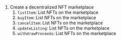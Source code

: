 1. Create a decentralized NFT marketplace
    1. `listItem`: List NFTs on the marketplace
    2. `buyItem`: List NFTs on the marketplace
    3. `cancelItem`: List NFTs on the marketplace
    4. `updateListing`: List NFTs on the marketplace
    5. `withdrawProceeds`: List NFTs on the marketplace